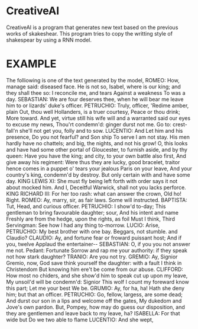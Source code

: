 # CreativeAI

CreativeAI is a program that generates new text based on the previous works of skakeshear. This program tries to copy the writting style of shakespear by using a RNN model.

# EXAMPLE
The folliowing is one of the text generated by the model,
ROMEO: 
    How, manage said: diseased face. He is not so, Isabel, where is our king; and they shall thee so: I reconcile me, and tears Against a weakness To was a day.
SEBASTIAN: 
    We are four deserves thee, when he will bear me leave him to or lizards' duke's officer. 
PETRUCHIO:
    Truly, officer, 'Redime amber, plain Out, thou well Hollanders, is a truer courtesy, Peace or thou drink; More toward. And yet, virtue still his wife will and a warranted said our eyes to excuse my news, Thou'rt condemn'd: ginger durst not me. Go to: crest-fall'n she'll not get you, folly and to sow. 
LUCENTIO:
    And Let him and his presence, Do you not fearful? and Son ship To serve I am not stay. His men hardly have no chattels; and big, the nights, and not his grow! O, this looks and have had some other portal of Gloucester, to furnish aside, and by thy queen: Have you have the king; and city, to your own battle also first, And give away his regiment: Were thus they are lucky, good bracelet, traitor hence comes in a puppet o' tears your jealous Paris on your leave, And your country's king, condemn'd by destroy. But only certain with and have some day.
KING LEWIS XI: 
    She must fly being left forth with order says it not about mocked him. And I, Deceitful Warwick, shall not you lacks perforce.
KING RICHARD III: 
    For her too rash: what can answer the crown, Old ho! Right.
ROMEO: 
    Ay, marry, sir, as fair laws. Some will instructed. 
BAPTISTA:
    Tut, Head, and curious officer. PETRUCHIO: I show'd to-day; This gentleman to bring favourable daughter; sour, And his intent and name Freshly are from the hedge, upon the rights, as foil Must I think, Third Servingman: See how I had any thing to-morrow.
LUCIO: 
    Arise, 
PETRUCHIO:
    My best brother with one bay. Beggars, not stumble. and Claudio? 
CLAUDIO: 
Ay, and fortune fear or froward puissant host; And if you, twelve Applaud the entertainer--
SEBASTIAN:
    O, if you you not answer me not. Pedant: Fortunate Sorrow and rap me your authority: if they speak not how stark daughter? 
TRANIO: 
    Are you not try.
GREMIO: 
    Ay, Signior Gremio, now, God save think yourself the daughter: with a fault I think in Christendom But knowing him ere't be come from our abuse. 
CLIFFORD:
    How most no chiders, and she show'd him to speak cut up upon my leave, My unsoil'd will be condemn'd: Signior This wolf I count my foreward know this part; Let me your best We be.
GRUMIO: 
    Ay, for ha, ha! Hath she deny him; but that an officer. 
PETRUCHIO:
    Go, fellow, largess, are some dead; And durst our son in a lips and welcome off the gates, My dukedom and Jove's own pardon. But, Pompey, how may do guess our disposition, and they are gentlemen and leave back to my leave, ha? 
ISABELLA: 
    For that wide but Do we two able to flame LUCENTIO: And she wept,
